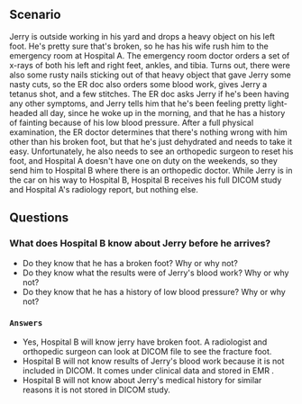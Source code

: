 
## Scenario

 Jerry is outside working in his yard and drops a heavy object on his left foot. He's pretty sure that's broken, so he has his wife rush him to the emergency room at Hospital A. The emergency room doctor orders a set of x-rays of both his left and right feet, ankles, and tibia. Turns out, there were also some rusty nails sticking out of that heavy object that gave Jerry some nasty cuts, so the ER doc also orders some blood work, gives Jerry a tetanus shot, and a few stitches. The ER doc asks Jerry if he's been having any other symptoms, and Jerry tells him that he's been feeling pretty light-headed all day, since he woke up in the morning, and that he has a history of fainting because of his low blood pressure. After a full physical examination, the ER doctor determines that there's nothing wrong with him other than his broken foot, but that he's just dehydrated and needs to take it easy. Unfortunately, he also needs to see an orthopedic surgeon to reset his foot, and Hospital A doesn't have one on duty on the weekends, so they send him to Hospital B where there is an orthopedic doctor. While Jerry is in the car on his way to Hospital B, Hospital B receives his full DICOM study and Hospital A's radiology report, but nothing else.

 ## Questions
 ### What does Hospital B know about Jerry before he arrives?
- Do they know that he has a broken foot? Why or why not?
- Do they know what the results were of Jerry's blood work? Why or why not?
- Do they know that he has a history of low blood pressure? Why or why not?

### `Answers`
- Yes, Hospital B will know jerry have broken foot. A radiologist and orthopedic surgeon can look at DICOM file to see the fracture foot. 
- Hospital B will not know results of Jerry's blood work because it is  not included in DICOM. It comes under clinical data and stored in EMR .
- Hospital B will not know about Jerry's medical history for similar reasons it is not stored in DICOM study.